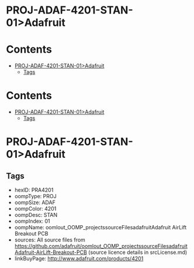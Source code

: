 
PROJ-ADAF-4201-STAN-01>Adafruit
===============================

Contents
========

* [PROJ-ADAF-4201-STAN-01>Adafruit](#proj-adaf-4201-stan-01adafruit)
	* [Tags](#tags)

Contents
========

* [PROJ-ADAF-4201-STAN-01>Adafruit](#proj-adaf-4201-stan-01adafruit)
	* [Tags](#tags)

# PROJ-ADAF-4201-STAN-01>Adafruit

## Tags

- hexID: PRA4201
- oompType: PROJ
- oompSize: ADAF
- oompColor: 4201
- oompDesc: STAN
- oompIndex: 01
- oompName: oomlout_OOMP_projectssourceFilesadafruitAdafruit AirLift Breakout PCB
- sources: All source files from https://github.com/adafruit/oomlout_OOMP_projectssourceFilesadafruitAdafruit-AirLift-Breakout-PCB (source licence details in srcLicense.md)
- linkBuyPage: http://www.adafruit.com/products/4201
